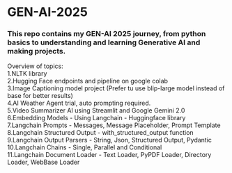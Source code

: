 # GEN-AI-2025

### This repo contains my GEN-AI 2025 journey, from python basics to understanding and learning Generative AI and making projects.
Overview of topics: <br>
1.NLTK library <br>
2.Hugging Face endpoints and pipeline on google colab <br>
3.Image Captioning model project (Prefer tu use blip-large model instead of base for better results)<br>
4.AI Weather Agent trial, auto prompting required. <br>
5.Video Summarizer AI using Streamlit and Google Gemini 2.0 <br>
6.Embedding Models - Using Langchain - Huggingface library <br>
7.Langchain Prompts - Messages, Message Placeholder, Prompt Template <br>
8.Langchain Structured Output - with_structured_output function <br>
9.Langchain Output Parsers - String, Json, Structured Output, Pydantic <br>
10.Langchain Chains - Single, Parallel and Conditional <br>
11.Langchain Document Loader - Text Loader, PyPDF Loader, Directory Loader, WebBase Loader
